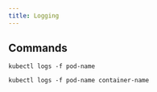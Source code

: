 ```yaml
---
title: Logging
---
```


## Commands

```shell
kubectl logs -f pod-name
```

```shell
kubectl logs -f pod-name container-name
```
